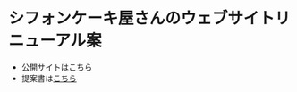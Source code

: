 # シフォンケーキ屋さんのウェブサイトリニューアル案

- 公開サイトは[こちら](https://d-sakura.github.io/bear-ciffon/)
- 提案書は[こちら](./img/bear-proposal.pdf)
